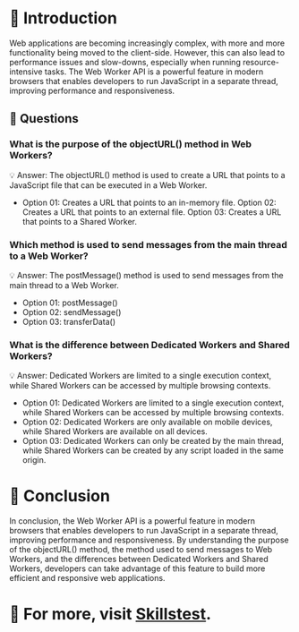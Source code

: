 # 🚀 Introduction
Web applications are becoming increasingly complex, with more and more functionality being moved to the client-side. However, this can also lead to performance issues and slow-downs, especially when running resource-intensive tasks. The Web Worker API is a powerful feature in modern browsers that enables developers to run JavaScript in a separate thread, improving performance and responsiveness.

## 🤔 Questions

### What is the purpose of the objectURL() method in Web Workers?

💡 Answer: The objectURL() method is used to create a URL that points to a JavaScript file that can be executed in a Web Worker.
- Option 01: Creates a URL that points to an in-memory file.
Option 02: Creates a URL that points to an external file.
Option 03: Creates a URL that points to a Shared Worker.

### Which method is used to send messages from the main thread to a Web Worker?

💡 Answer: The postMessage() method is used to send messages from the main thread to a Web Worker.
- Option 01: postMessage()
- Option 02: sendMessage()
- Option 03: transferData()

### What is the difference between Dedicated Workers and Shared Workers?

💡 Answer: Dedicated Workers are limited to a single execution context, while Shared Workers can be accessed by multiple browsing contexts.
- Option 01: Dedicated Workers are limited to a single execution context, while Shared Workers can be accessed by multiple browsing contexts.
- Option 02: Dedicated Workers are only available on mobile devices, while Shared Workers are available on all devices.
- Option 03: Dedicated Workers can only be created by the main thread, while Shared Workers can be created by any script loaded in the same origin.

# 🎉 Conclusion
In conclusion, the Web Worker API is a powerful feature in modern browsers that enables developers to run JavaScript in a separate thread, improving performance and responsiveness. By understanding the purpose of the objectURL() method, the method used to send messages to Web Workers, and the differences between Dedicated Workers and Shared Workers, developers can take advantage of this feature to build more efficient and responsive web applications.

# 🔗 For more, visit [Skillstest](skillstest.me).
